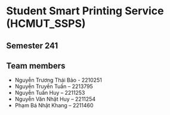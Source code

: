 # Student Smart Printing Service (HCMUT_SSPS)

## Semester 241

## Team members
- Nguyễn Trương Thái Bảo - 2210251
- Nguyễn Truyền Tuấn – 2213795
- Nguyễn Tuấn Huy – 2211253
- Nguyễn Văn Nhật Huy – 2211254
- Phạm Bá Nhật Khang – 2211460